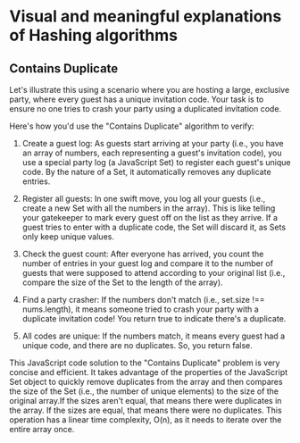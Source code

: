 # Visual and meaningful explanations of Hashing algorithms

## Contains Duplicate

Let's illustrate this using a scenario where you are hosting a large, exclusive party, where every guest has a unique invitation code. Your task is to ensure no one tries to crash your party using a duplicated invitation code.

Here's how you'd use the "Contains Duplicate" algorithm to verify:

1. Create a guest log: As guests start arriving at your party (i.e., you have an array of numbers, each representing a guest's invitation code), you use a special party log (a JavaScript Set) to register each guest's unique code. By the nature of a Set, it automatically removes any duplicate entries.

2. Register all guests: In one swift move, you log all your guests (i.e., create a new Set with all the numbers in the array). This is like telling your gatekeeper to mark every guest off on the list as they arrive. If a guest tries to enter with a duplicate code, the Set will discard it, as Sets only keep unique values.

3. Check the guest count: After everyone has arrived, you count the number of entries in your guest log and compare it to the number of guests that were supposed to attend according to your original list (i.e., compare the size of the Set to the length of the array).

4. Find a party crasher: If the numbers don't match (i.e., set.size !== nums.length), it means someone tried to crash your party with a duplicate invitation code! You return true to indicate there's a duplicate.

5. All codes are unique: If the numbers match, it means every guest had a unique code, and there are no duplicates. So, you return false.

This JavaScript code solution to the "Contains Duplicate" problem is very concise and efficient. It takes advantage of the properties of the JavaScript Set object to quickly remove duplicates from the array and then compares the size of the Set (i.e., the number of unique elements) to the size of the original array.If the sizes aren't equal, that means there were duplicates in the array. If the sizes are equal, that means there were no duplicates. This operation has a linear time complexity, O(n), as it needs to iterate over the entire array once.
